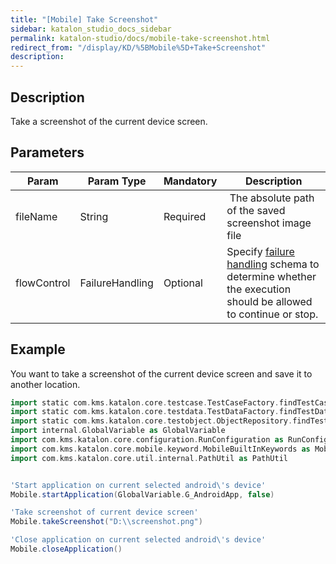 ```yaml
---
title: "[Mobile] Take Screenshot" 
sidebar: katalon_studio_docs_sidebar
permalink: katalon-studio/docs/mobile-take-screenshot.html 
redirect_from: "/display/KD/%5BMobile%5D+Take+Screenshot" 
description: 
---
```

Description  
-------------

Take a screenshot of the current device screen.

Parameters  
------------

| Param | Param Type | Mandatory | Description |
| --- | --- | --- | --- |
| fileName | String | Required |  The absolute path of the saved screenshot image file |
| flowControl | FailureHandling | Optional | Specify [failure handling](/x/qAAM) schema to determine whether the execution should be allowed to continue or stop. |

Example 
--------

You want to take a screenshot of the current device screen and save it to another location.

```groovy
import static com.kms.katalon.core.testcase.TestCaseFactory.findTestCase
import static com.kms.katalon.core.testdata.TestDataFactory.findTestData
import static com.kms.katalon.core.testobject.ObjectRepository.findTestObject
import internal.GlobalVariable as GlobalVariable
import com.kms.katalon.core.configuration.RunConfiguration as RunConfiguration
import com.kms.katalon.core.mobile.keyword.MobileBuiltInKeywords as Mobile
import com.kms.katalon.core.util.internal.PathUtil as PathUtil


'Start application on current selected android\'s device'
Mobile.startApplication(GlobalVariable.G_AndroidApp, false)

'Take screenshot of current device screen'
Mobile.takeScreenshot("D:\\screenshot.png")

'Close application on current selected android\'s device'
Mobile.closeApplication()
```